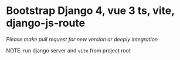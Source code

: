 # Bootstrap Django 4, vue 3 ts, vite, django-js-route 

*Please make pull request for new version or deeply integration*  

NOTE: run django server and `vite` from project root